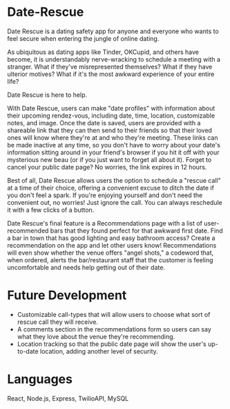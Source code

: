 # Date-Rescue

Date Rescue is a dating safety app for anyone and everyone who wants to feel secure when entering the jungle of online dating.

As ubiquitous as dating apps like Tinder, OKCupid, and others have become, it is understandably nerve-wracking to schedule a meeting with a stranger. What if they've misrepresented themselves? What if they have ulterior motives? What if it's the most awkward experience of your entire life?

Date Rescue is here to help.

With Date Rescue, users can make "date profiles" with information about their upcoming rendez-vous, including date, time, location, customizable notes, and image. Once the date is saved, users are provided with a shareable link that they can then send to their friends so that their loved ones will know where they're at and who they're meeting. These links can be made inactive at any time, so you don't have to worry about your date's information sitting around in your friend's browser if you hit it off with your mysterious new beau (or if you just want to forget all about it). Forget to cancel your public date page? No worries, the link expires in 12 hours.

Best of all, Date Rescue allows users the option to schedule a "rescue call" at a time of their choice, offering a convenient excuse to ditch the date if you don't feel a spark. If you're enjoying yourself and don't need the convenient out, no worries! Just ignore the call. You can always reschedule it with a few clicks of a button.

Date Rescue's final feature is a Recommendations page with a list of user-recommended bars that they found perfect for that awkward first date. Find a bar in town that has good lighting and easy bathroom access? Create a recommendation on the app and let other users know! Recommendations will even show whether the venue offers "angel shots," a codeword that, when ordered, alerts the bar/restaurant staff that the customer is feeling uncomfortable and needs help getting out of their date.


# Future Development

- Customizable call-types that will allow users to choose what sort of rescue call they will receive.
- A comments section in the recommendations form so users can say what they love about the venue they're recommending.
- Location tracking so that the public date page will show the user's up-to-date location, adding another level of security.


# Languages

React, Node.js, Express, TwilioAPI, MySQL
